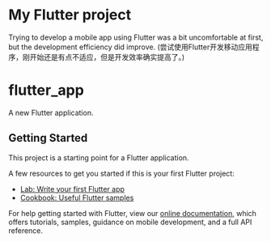 # My Flutter project
Trying to develop a mobile app using Flutter was a bit uncomfortable at first, but the development efficiency did improve.
(尝试使用Flutter开发移动应用程序，刚开始还是有点不适应，但是开发效率确实提高了。)


# flutter_app

A new Flutter application.

## Getting Started

This project is a starting point for a Flutter application.

A few resources to get you started if this is your first Flutter project:

- [Lab: Write your first Flutter app](https://flutter.io/docs/get-started/codelab)
- [Cookbook: Useful Flutter samples](https://flutter.io/docs/cookbook)

For help getting started with Flutter, view our 
[online documentation](https://flutter.io/docs), which offers tutorials, 
samples, guidance on mobile development, and a full API reference.
